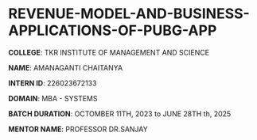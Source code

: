 # REVENUE-MODEL-AND-BUSINESS-APPLICATIONS-OF-PUBG-APP

**COLLEGE**: TKR INSTITUTE OF MANAGEMENT AND SCIENCE

**NAME**: AMANAGANTI CHAITANYA

**INTERN ID**: 226023672133

**DOMAIN**: MBA - SYSTEMS

**BATCH DURATION**: OCTOMBER 11TH, 2023 to JUNE 28TH th, 2025

**MENTOR NAME**: PROFESSOR DR.SANJAY
